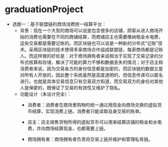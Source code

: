 # graduationProject

- 选题一：基于联盟链的商场消费统一结算平台：
    - 背景：现在一个大型的商场可以说是包含很多的店铺，顾客从进入商场开始的消费也需要在不同的商铺结算，而商铺店主也需要缴纳租金水电费，这些交易都是需要记账的。而区块链也可以说是一种新的分布式“记账”技术。采用区块链的技术使得多家商场合作组成联盟链，每家商场都是记账人。而这样做的好处是：对于商场拥有者来说相当于实现了交易记录的分布式核算和存储，解决了可能的算力不够和数据丢失的情况；对于店主和消费者来说，因为交易各方的身份信息都是加密的，而区块链的数据又是对所有人开放的，因此整个系统虽然是高度透明的，但信息传递可以匿名进行。也就是具体交易信息只有交易双方知道，而交易双方的身份对其他人是保密的，既保证了交易的有效性又维护了隐私。
    - 功能设计（未设计完全）：
        + 消费者：消费者在商场里购物时统一通过用现金向商场兑换的虚拟货币结算，实现消费上链。消费者只能读取自身交易的账单。

        + 店主：店主销售货物所得的虚拟货币可以用来结算店铺的租金和水电费，并向商场结算现金，也都需要上链。

        + 商场拥有者：商场拥有者负责将交易上链并维护和管理私有链。